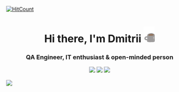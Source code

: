 [![HitCount](https://komarev.com/ghpvc/?username=rexfort9&abbreviated=true&label=Profile%20views&color=646258&style=plastic)](https://github.com/rexfort9)

<h1 align="center">Hi there, I'm Dmitrii </a>
<img src="index/coffee-is-love.gif" width="30px"></h1>
<h3 align="center">QA Engineer, IT enthusiast & open-minded person</h3>

<div align='center'>

<div align="center"> 
</div>
  <img src="https://github-profile-trophy.vercel.app/?username=rexfort9&theme=dark&no-frame=true&no-bg=false&margin-w=4" />
  <img height=165 src="https://github-readme-stats.vercel.app/api/top-langs/?username=rexfort9&layout=compact&theme=dark" />
  <img height=165 src="https://github-readme-stats.vercel.app/api?username=rexfort9&show_icons=true&theme=dark&custom_title=Stats" />
</div>
</a>
<br>
</div>
<img src="https://capsule-render.vercel.app/api?type=waving&color=0:8298a9,100:d8d4d4&section=footer&height=120" />
</div>

<!--
**rexfort9/rexfort9** is a ✨ _special_ ✨ repository because its `README.md` (this file) appears on your GitHub profile.


### About me :sunglasses:
- Прочитал лучшие книги про тестирование; :fire:
- В тестировании с 2020 года;
- Актуализировал 450+ тест-кейсов;
- Умею пилотировать самолёт; :airplane:
- Обожаю музыку, кино и Stand UP; :musical_note:
- Занимаюсь боксом с тренером;
- За 2022 прочитал 18 книг;
- Собираю кубик Рубика за 1 минуту;
- Катаю на горных лыжах . :skier:

Мое кредо: Ученье – свет, а не ученье – тьма!


Here are some ideas to get you started:

- 🔭 I’m currently working on ...
- 🌱 I’m currently learning ...
- 👯 I’m looking to collaborate on ...
- 🤔 I’m looking for help with ...
- 💬 Ask me about ...
- 📫 How to reach me: ...
- 😄 Pronouns: ...
- ⚡ Fun fact: ...
-->
